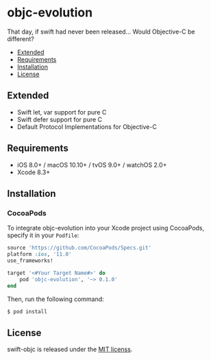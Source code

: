 # objc-evolution

That day, if swift had never been released... Would Objective-C be different?

- [Extended](#extended)
- [Requirements](#requirements)
- [Installation](#installation)
- [License](#license)

## Extended

- Swift let, var support for pure C
- Swift defer support for pure C
- Default Protocol Implementations for Objective-C

## Requirements

- iOS 8.0+ / macOS 10.10+ / tvOS 9.0+ / watchOS 2.0+
- Xcode 8.3+

## Installation

### CocoaPods

To integrate objc-evolution into your Xcode project using CocoaPods, specify it in your `Podfile`:

```ruby
source 'https://github.com/CocoaPods/Specs.git'
platform :ios, '11.0'
use_frameworks!

target '<#Your Target Name#>' do
    pod 'objc-evolution', '~> 0.1.0'
end
```

Then, run the following command:

```bash
$ pod install
```

## License

swift-objc is released under the [MIT licenss](https://github.com/0xxd0/objc-evolution/blob/master/LICENSE).

